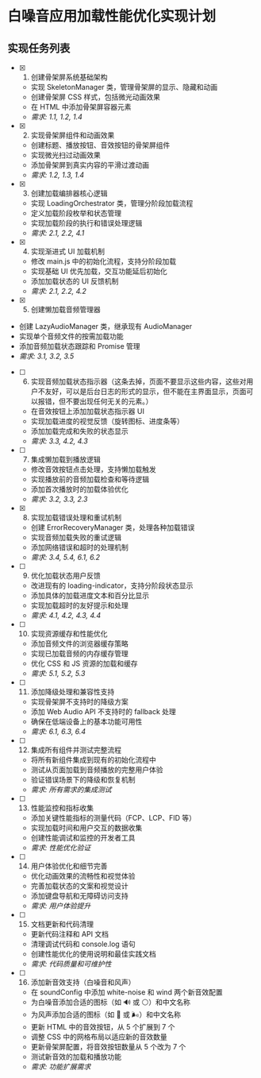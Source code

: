 # 白噪音应用加载性能优化实现计划

## 实现任务列表

- [x] 1. 创建骨架屏系统基础架构

  - 实现 SkeletonManager 类，管理骨架屏的显示、隐藏和动画
  - 创建骨架屏 CSS 样式，包括微光动画效果
  - 在 HTML 中添加骨架屏容器元素
  - _需求: 1.1, 1.2, 1.4_

- [x] 2. 实现骨架屏组件和动画效果

  - 创建标题、播放按钮、音效按钮的骨架屏组件
  - 实现微光扫过动画效果
  - 添加骨架屏到真实内容的平滑过渡动画
  - _需求: 1.2, 1.3, 1.4_

- [x] 3. 创建加载编排器核心逻辑

  - 实现 LoadingOrchestrator 类，管理分阶段加载流程
  - 定义加载阶段枚举和状态管理
  - 实现加载阶段的执行和错误处理逻辑
  - _需求: 2.1, 2.2, 4.1_

- [x] 4. 实现渐进式 UI 加载机制

  - 修改 main.js 中的初始化流程，支持分阶段加载
  - 实现基础 UI 优先加载，交互功能延后初始化
  - 添加加载状态的 UI 反馈机制
  - _需求: 2.1, 2.2, 4.2_

 - [x] 5. 创建懒加载音频管理器

  - 创建 LazyAudioManager 类，继承现有 AudioManager
  - 实现单个音频文件的按需加载功能
  - 添加音频加载状态跟踪和 Promise 管理
  - _需求: 3.1, 3.2, 3.5_

- [ ] 6. 实现音频加载状态指示器（这条去掉，页面不要显示这些内容，这些对用户不友好，可以是后台日志的形式的显示，但不能在主界面显示，页面可以报错，但不要出现任何无关的元素。）

  - 在音效按钮上添加加载状态指示器 UI
  - 实现加载进度的视觉反馈（旋转图标、进度条等）
  - 添加加载完成和失败的状态显示
  - _需求: 3.3, 4.2, 4.3_

- [ ] 7. 集成懒加载到播放逻辑

  - 修改音效按钮点击处理，支持懒加载触发
  - 实现播放前的音频加载检查和等待逻辑
  - 添加首次播放时的加载体验优化
  - _需求: 3.2, 3.3, 2.3_

- [x] 8. 实现加载错误处理和重试机制

  - 创建 ErrorRecoveryManager 类，处理各种加载错误
  - 实现音频加载失败的重试逻辑
  - 添加网络错误和超时的处理机制
  - _需求: 3.4, 5.4, 6.1, 6.2_

- [ ] 9. 优化加载状态用户反馈

  - 改进现有的 loading-indicator，支持分阶段状态显示
  - 添加具体的加载进度文本和百分比显示
  - 实现加载超时的友好提示和处理
  - _需求: 4.1, 4.2, 4.3, 4.4_

- [ ] 10. 实现资源缓存和性能优化

  - 添加音频文件的浏览器缓存策略
  - 实现已加载音频的内存缓存管理
  - 优化 CSS 和 JS 资源的加载和缓存
  - _需求: 5.1, 5.2, 5.3_

- [ ] 11. 添加降级处理和兼容性支持

  - 实现骨架屏不支持时的降级方案
  - 添加 Web Audio API 不支持时的 fallback 处理
  - 确保在低端设备上的基本功能可用性
  - _需求: 6.1, 6.3, 6.4_

- [ ] 12. 集成所有组件并测试完整流程

  - 将所有新组件集成到现有的初始化流程中
  - 测试从页面加载到音频播放的完整用户体验
  - 验证错误场景下的降级和恢复机制
  - _需求: 所有需求的集成测试_

- [ ] 13. 性能监控和指标收集

  - 添加关键性能指标的测量代码（FCP、LCP、FID 等）
  - 实现加载时间和用户交互的数据收集
  - 创建性能调试和监控的开发者工具
  - _需求: 性能优化验证_

- [ ] 14. 用户体验优化和细节完善

  - 优化动画效果的流畅性和视觉体验
  - 完善加载状态的文案和视觉设计
  - 添加键盘导航和无障碍访问支持
  - _需求: 用户体验提升_

- [ ] 15. 文档更新和代码清理

  - 更新代码注释和 API 文档
  - 清理调试代码和 console.log 语句
  - 创建性能优化的使用说明和最佳实践文档
  - _需求: 代码质量和可维护性_

- [ ] 16. 添加新音效支持（白噪音和风声）
  - 在 soundConfig 中添加 white-noise 和 wind 两个新音效配置
  - 为白噪音添加合适的图标（如 🔊 或 ⚪）和中文名称
  - 为风声添加合适的图标（如 💨 或 🌬️）和中文名称
  - 更新 HTML 中的音效按钮，从 5 个扩展到 7 个
  - 调整 CSS 中的网格布局以适应新的音效数量
  - 更新骨架屏配置，将音效按钮数量从 5 个改为 7 个
  - 测试新音效的加载和播放功能
  - _需求: 功能扩展需求_
